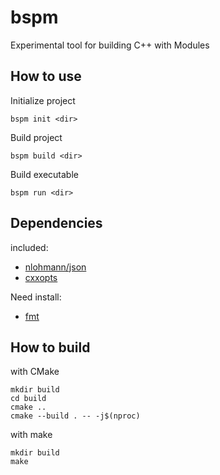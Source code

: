 # bspm
Experimental tool for building C++ with Modules

## How to use

Initialize project
```console
bspm init <dir>
```

Build project
```console
bspm build <dir>
```

Build executable
```console
bspm run <dir>
```

## Dependencies
included:
* [nlohmann/json](https://github.com/nlohmann/json)
* [cxxopts](https://github.com/jarro2783/cxxopts)

Need install:
* [fmt](https://github.com/fmtlib/fmt)

## How to build

with CMake
```console
mkdir build
cd build
cmake ..
cmake --build . -- -j$(nproc)
```

with make
```console
mkdir build
make
```